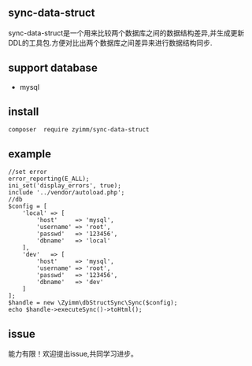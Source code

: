 ## sync-data-struct
sync-data-struct是一个用来比较两个数据库之间的数据结构差异,并生成更新DDL的工具包.方便对比出两个数据库之间差异来进行数据结构同步.

## support database
- mysql

## install
```
composer  require zyimm/sync-data-struct
```
## example
```
//set error
error_reporting(E_ALL);
ini_set('display_errors', true);
include '../vendor/autoload.php';
//db
$config = [
    'local' => [
        'host'     => 'mysql',
        'username' => 'root',
        'passwd'   => '123456',
        'dbname'   => 'local'
    ],
    'dev'   => [
        'host'     => 'mysql',
        'username' => 'root',
        'passwd'   => '123456',
        'dbname'   => 'dev'
    ]
];
$handle = new \Zyimm\dbStructSync\Sync($config);
echo $handle->executeSync()->toHtml();
```

## issue
能力有限！欢迎提出issue,共同学习进步。
